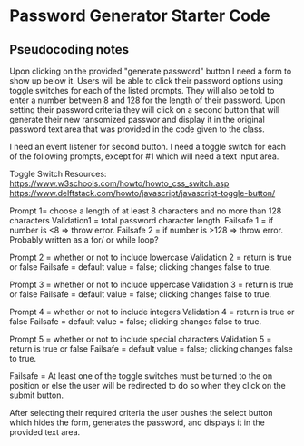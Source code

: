 # Password Generator Starter Code

## Pseudocoding notes

Upon clicking on the provided "generate password" button I need a form to show up below it. Users will be able to click their password options using toggle switches for each of the listed prompts. They will also be told to enter a number between 8 and 128 for the length of their password. Upon setting their password criteria they will click on a second button that will generate their new ransomized passwor and display it in the original password text area that was provided in the code given to the class. 

I need an event listener for second button.
I need a toggle switch for each of the following prompts, except for #1 which will need a text input area.

Toggle Switch Resources:
https://www.w3schools.com/howto/howto_css_switch.asp
https://www.delftstack.com/howto/javascript/javascript-toggle-button/




Prompt 1=  choose a length of at least 8 characters and no more than 128 characters
    Validation1 = total password character length. 
	Failsafe 1 = if number is <8 => throw error.
	Failsafe 2 = if number is >128 => throw error.
	Probably written as a for/ or while loop?

Prompt 2 = whether or not to include lowercase
    Validation 2 = return is true or false
	Failsafe = default value = false; clicking changes false to true.

Prompt 3 = whether or not to include uppercase
    Validation 3 = return is true or false
	Failsafe = default value = false; clicking changes false to true.

Prompt 4 = whether or not to include integers
    Validation 4 = return is true or false
    Failsafe = default value = false; clicking changes false to true.

Prompt 5 = whether or not to include special characters
    Validation 5 = return is true or false
    Failsafe = default value = false; clicking changes false to true.

Failsafe = At least one of the toggle switches must be turned to the on position or else the user will be redirected to do so when they click on the submit button. 

After selecting their required criteria the user pushes the select button which hides the form, generates the password, and displays it in the provided text area. 




